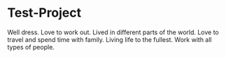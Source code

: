 # Test-Project
Well dress.
Love to work out.
Lived in different parts of the world.
Love to travel and spend time with family.
Living life to the fullest.
Work with all types of people.
